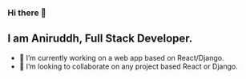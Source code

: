 ### Hi there 👋

## I am Aniruddh, Full Stack Developer.

- 🔭 I’m currently working on a web app based on React/Django.
- 👯 I’m looking to collaborate on any project based React or Django.

